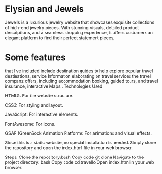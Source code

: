 # Elysian and Jewels
 Jewells is a luxurious jewelry website that showcases exquisite collections of high-end jewelry pieces. With stunning visuals, detailed product descriptions, and a seamless shopping experience, it offers customers an elegant platform to find their perfect statement pieces.
# Some features 
that I've included include destination guides to help explore popular travel destinations, service Information elaborating on travel services the travel companz offers, including accommodation booking, guided tours, and travel insurance, interactive Maps
.
Technologies Used

HTML5: For the website structure.

CSS3: For styling and layout.

JavaScript: For interactive elements.

FontAwesome: For icons.

GSAP (GreenSock Animation Platform): For animations and visual effects.


Since this is a static website, no special installation is needed. Simply clone the repository and open the index.html file in your web browser.

Steps:
Clone the repository:bash
Copy code
git clone <repository-url>
Navigate to the project directory:
bash
Copy code
cd travello
Open index.html in your web browser.
